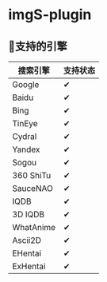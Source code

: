 # imgS-plugin

## 🚀支持的引擎

| 搜索引擎    | 支持状态  |
| --------   | -------  |
| Google     | ✔        |
| Baidu      | ✔        |
| Bing       | ✔        |
| TinEye     | ✔        |
| Cydral     | ✔        |
| Yandex     | ✔        |
| Sogou      | ✔        |
| 360 ShiTu  | ✔        |
| SauceNAO   | ✔        |
| IQDB       | ✔        |
| 3D IQDB    | ✔        |
| WhatAnime  | ✔        |
| Ascii2D    | ✔        |
| EHentai    | ✔        |
| ExHentai   | ✔        |